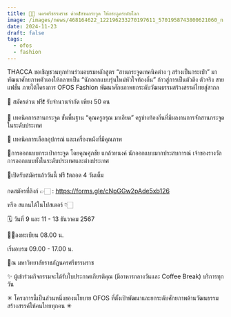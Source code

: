 ```yaml
---
title: 💼🌾 นครศรีธรรมราช ด่วน❗️สานกระจูด ให้กระฉูดระดับโลก
image: /images/news/468164622_122196233270197611_5701958743800621060_n.jpg
date: 2024-11-23
draft: false
tags:
  - ofos
  - fashion
---
```

THACCA ขอเชิญชวนทุกท่านร่วมอบรมหลักสูตร “สานกระจูดเทคนิคต่าง ๆ สร้างเป็นกระเป๋า” มาพัฒนาศักยภาพตัวเองให้กลายเป็น “นักออกแบบรุ่นใหม่หัวใจท้องถิ่น” ก้าวสู่การเป็นตัวตึง ตัวจริง สายแฟชั่น ภายใต้โครงการ OFOS Fashion  พัฒนาศักยภาพยกระดับวัฒนธรรมสร้างสรรค์ไทยสู่สากล



🚨 สมัครด่วน ฟรี❗️ รับจำนวนจำกัด เพียง 50 คน



🌟 เทคนิคการสานกระจูด ขั้นพื้นฐาน “คุณครูอรุณ มาเอียด” ครูช่างท้องถิ่นที่มีผลงานการจักสานกระจูดในระดับประเทศ

🌟 เทคนิคการเลือกอุปกรณ์ และเครื่องหนังที่มีคุณภาพ

🌟การออกแบบกระเป๋ากระจูด โดยคุณศุภชัย แกล้วทนงค์ นักออกแบบมากประสบการณ์ เจ้าของรางวัลการออกแบบทั้งในระดับประเทศและต่างประเทศ



🚩เปิดรับสมัครแล้ววันนี้ ฟรี ❗️ตลอด 4 วันเต็ม

กดสมัครที่ลิงก์ 👉🏻 : https://forms.gle/cNpGGw2pAde5xb126 

หรือ สแกนได้ในโปสเตอร์ 👇🏻



🗓️ วันที่ 9 และ 11 - 13 ธันวาคม 2567

✍🏻ลงทะเบียน 08.00 น. 

เริ่มอบรม 09.00 - 17.00 น.

📍ณ มหาวิทยาลัยราชภัฏนครศรีธรรมราช



✨ ผู้เข้าร่วมกิจกรรมจะได้รับใบประกาศเกียรติคุณ (มีอาหารกลางวันและ Coffee Break) บริการทุกวัน



✳︎ โครงการนี้เป็นส่วนหนึ่งของนโยบาย OFOS ที่ตั้งเป้าพัฒนาและยกระดับศักยภาพด้านวัฒนธรรมสร้างสรรค์ให้คนไทยทุกคน ✳︎
